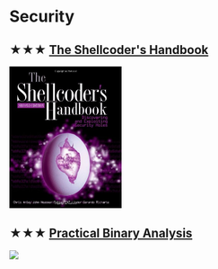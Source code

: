 # Security

## ★★★ [The Shellcoder's Handbook](resources/9780470080238.md)
[<img src="covers/9780470080238.jpg" width="200"/>](resources/9780470080238.md)

## ★★★ [Practical Binary Analysis](resources/9781593279127.md)
[<img src="covers/9781593279127.jpg" width="200"/>](resources/9781593279127.md)

